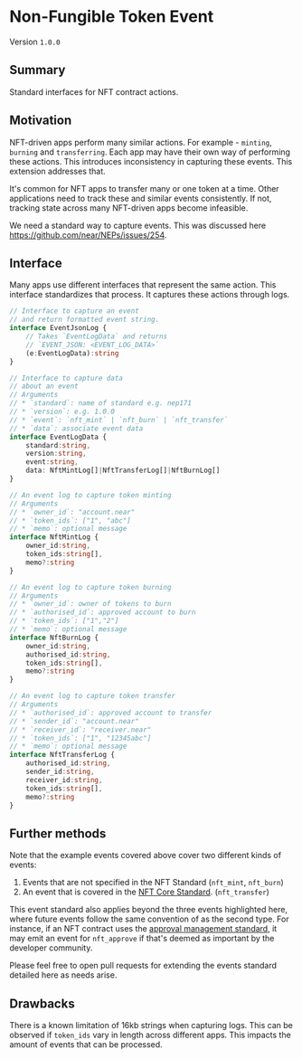 # Non-Fungible Token Event

Version `1.0.0`

## Summary

Standard interfaces for NFT contract actions.

## Motivation

NFT-driven apps perform many similar actions.
For example - `minting`, `burning` and `transferring`.
Each app may have their own way of performing these actions.
This introduces inconsistency in capturing these events.
This extension addresses that.

It's common for NFT apps to transfer many or one token at a time.
Other applications need to track these and similar events consistently.
If not, tracking state across many NFT-driven apps become infeasible.

We need a standard way to capture events.
This was discussed here https://github.com/near/NEPs/issues/254.

## Interface

Many apps use different interfaces that represent the same action.
This interface standardizes that process.
It captures these actions through logs.

```ts
// Interface to capture an event
// and return formatted event string.
interface EventJsonLog {
    // Takes `EventLogData` and returns
    // `EVENT_JSON: <EVENT_LOG_DATA>`
    (e:EventLogData):string
}

// Interface to capture data 
// about an event
// Arguments
// * `standard`: name of standard e.g. nep171
// * `version`: e.g. 1.0.0
// * `event`: `nft_mint` | `nft_burn` | `nft_transfer`
// * `data`: associate event data
interface EventLogData {
    standard:string,
    version:string,
    event:string,
    data: NftMintLog[]|NftTransferLog[]|NftBurnLog[]
}

// An event log to capture token minting
// Arguments
// * `owner_id`: "account.near"
// * `token_ids`: ["1", "abc"]
// * `memo`: optional message
interface NftMintLog {
    owner_id:string,
    token_ids:string[],
    memo?:string
}

// An event log to capture token burning
// Arguments
// * `owner_id`: owner of tokens to burn
// * `authorised_id`: approved account to burn
// * `token_ids`: ["1","2"]
// * `memo`: optional message
interface NftBurnLog {
    owner_id:string,
    authorised_id:string,
    token_ids:string[],
    memo?:string
}

// An event log to capture token transfer
// Arguments
// * `authorised_id`: approved account to transfer
// * `sender_id`: "account.near"
// * `receiver_id`: "receiver.near"
// * `token_ids`: ["1", "12345abc"]
// * `memo`: optional message
interface NftTransferLog {
    authorised_id:string,
    sender_id:string,
    receiver_id:string,
    token_ids:string[],
    memo?:string
}
```

## Further methods

Note that the example events covered above cover two different kinds of events:
1. Events that are not specified in the NFT Standard (`nft_mint`, `nft_burn`)
2. An event that is covered in the [NFT Core Standard](https://nomicon.io/Standards/NonFungibleToken/Core.html#nft-interface). (`nft_transfer`)

This event standard also applies beyond the three events highlighted here, where future events follow the same convention of as the second type. For instance, if an NFT contract uses the [approval management standard](https://nomicon.io/Standards/NonFungibleToken/ApprovalManagement.html), it may emit an event for `nft_approve` if that's deemed as important by the developer community.
 
Please feel free to open pull requests for extending the events standard detailed here as needs arise.

## Drawbacks

There is a known limitation of 16kb strings when capturing logs.
This can be observed if `token_ids` vary in length across different apps.
This impacts the amount of events that can be processed.
